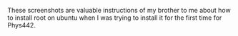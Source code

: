 These screenshots are valuable instructions of my brother to me about how to install root on ubuntu when I was trying to install it for the first time for Phys442.  
